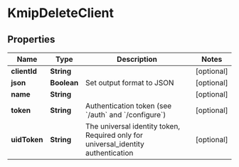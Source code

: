 

# KmipDeleteClient


## Properties

| Name | Type | Description | Notes |
|------------ | ------------- | ------------- | -------------|
|**clientId** | **String** |  |  [optional] |
|**json** | **Boolean** | Set output format to JSON |  [optional] |
|**name** | **String** |  |  [optional] |
|**token** | **String** | Authentication token (see &#x60;/auth&#x60; and &#x60;/configure&#x60;) |  [optional] |
|**uidToken** | **String** | The universal identity token, Required only for universal_identity authentication |  [optional] |



